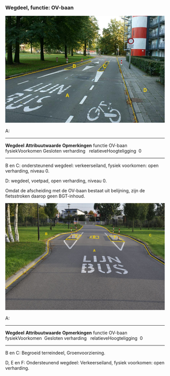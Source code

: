 <div>

### Wegdeel, functie: OV-baan

![](media/image1.jpg)

A:

  ------------------------ --------------------- -----------------
  **Wegdeel**              **Attribuutwaarde**   **Opmerkingen**
  functie                  OV-baan                
  fysiekVoorkomen          Gesloten verharding    
  relatieveHoogteligging    0                     
  ------------------------ --------------------- -----------------

B en C: ondersteunend wegdeel: verkeerseiland, fysiek voorkomen: open
verharding, niveau 0.

D: wegdeel, voetpad, open verharding, niveau 0.

Omdat de afscheiding met de OV-baan bestaat uit belijning, zijn de
fietsstroken daarop geen BGT-inhoud.

![](media/image2.jpg)

A:

  ------------------------ ---------------------- -----------------
  **Wegdeel**              **Attribuutwaarde**    **Opmerkingen**
  functie                  OV-baan                 
  fysiekVoorkomen           Gesloten verharding    
  relatieveHoogteligging    0                      
  ------------------------ ---------------------- -----------------

B en C: Begroeid terreindeel, Groenvoorziening.

D, E en F: Ondersteunend wegdeel: Verkeerseiland, fysiek voorkomen: open
verharding.

</div>
